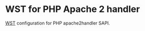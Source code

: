 # WST for PHP Apache 2 handler

[WST](https://github.com/wstool/wst) configuration for PHP apache2handler SAPI.
